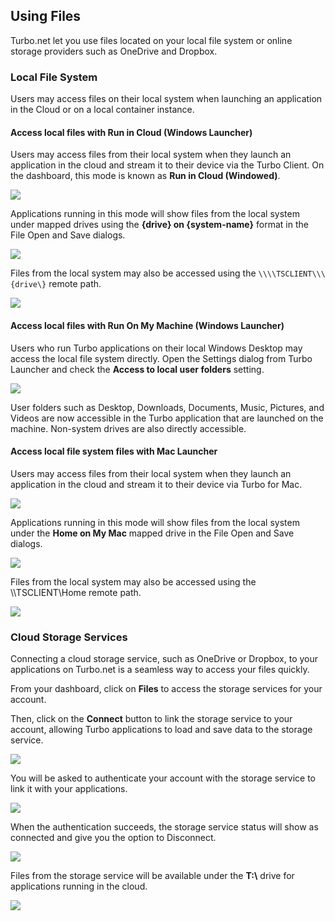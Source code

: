 ## Using Files

Turbo.net let you use files located on your local file system or online storage providers such as OneDrive and Dropbox.

### Local File System

Users may access files on their local system when launching an application in the Cloud or on a local container instance.

#### Access local files with Run in Cloud (Windows Launcher)

Users may access files from their local system when they launch an application in the cloud and stream it to their device via the Turbo Client. On the dashboard, this mode is known as **Run in Cloud (Windowed)**.

![](/docs/getting_started/using_files/accessing-files-from-local-system-via-run-in-cloud-windowed-1.png)

Applications running in this mode will show files from the local system under mapped drives using the **\{drive\} on \{system-name\}** format in the File Open and Save dialogs.

![](/docs/getting_started/using_files/accessing-files-from-local-system-via-run-in-cloud-windowed-2.png)

Files from the local system may also be accessed using the `\\\\TSCLIENT\\\{drive\}` remote path.

![](/docs/getting_started/using_files/accessing-files-from-local-system-via-run-in-cloud-windowed-2-bg.png)

#### Access local files with Run On My Machine (Windows Launcher)

Users who run Turbo applications on their local Windows Desktop may access the local file system directly. Open the Settings dialog from Turbo Launcher and check the **Access to local user folders** setting.

![](/docs/getting_started/using_files/local-user-folder-access.png)

User folders such as Desktop, Downloads, Documents, Music, Pictures, and Videos are now accessible in the Turbo application that are launched on the machine. Non-system drives are also directly accessible. 

#### Access local file system files with Mac Launcher

Users may access files from their local system when they launch an application in the cloud and stream it to their device via Turbo for Mac.

![](/docs/getting_started/using_files/mac-powerbi.png)

Applications running in this mode will show files from the local system under the **Home on My Mac** mapped drive in the File Open and Save dialogs.

![](/docs/getting_started/using_files/mac-power-bi-home-on-my-mac.png)

Files from the local system may also be accessed using the \\\\TSCLIENT\\Home remote path.

![](/docs/getting_started/using_files/mac-net-use.png)

### Cloud Storage Services

Connecting a cloud storage service, such as OneDrive or Dropbox, to your applications on Turbo.net is a seamless way to access your files quickly.

From your dashboard, click on **Files** to access the storage services for your account.

Then, click on the **Connect** button to link the storage service to your account, allowing Turbo applications to load and save data to the storage service.

![](/docs/getting_started/using_files/connecting-a-storage-service-onedrive-to-your-account-1.png)

You will be asked to authenticate your account with the storage service to link it with your applications.

![](/docs/getting_started/using_files/db-connect-onedrive-2.png)

When the authentication succeeds, the storage service status will show as connected and give you the option to Disconnect.

![](/docs/getting_started/using_files/connecting-a-storage-service-onedrive-to-your-account-3.png)

Files from the storage service will be available under the **T:\\** drive for applications running in the cloud.

![](/docs/getting_started/using_files/connecting-a-storage-service-onedrive-to-your-account-4.png)

